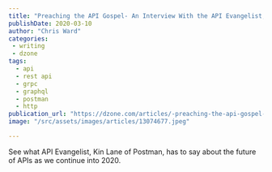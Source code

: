 ```yaml
---
title: "Preaching the API Gospel- An Interview With the API Evangelist, Kin Lane of..."
publishDate: 2020-03-10
author: "Chris Ward"
categories:
 - writing
 - dzone
tags:
  - api
  - rest api
  - grpc
  - graphql
  - postman
  - http
publication_url: "https://dzone.com/articles/-preaching-the-api-gospel-an-interview-with-the-ap"
image: "/src/assets/images/articles/13074677.jpeg"

---
```

See what API Evangelist, Kin Lane of Postman, has to say about the future of APIs as we continue into 2020.

